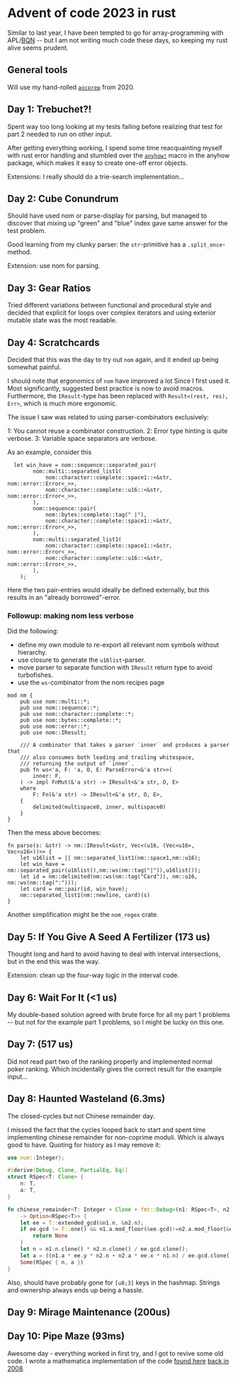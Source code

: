# Advent of code 2023 in rust

Similar to last year, I have been tempted to go for array-programming with APL/[BQN](https://mlochbaum.github.io/BQN/) -- but I am not writing much code these days, so keeping my rust alive seems prudent.

## General tools

Will use my hand-rolled [`aocprep`](https://github.com/Japanuspus/aocprep) from 2020.

## Day 1: Trebuchet?!

Spent way too long looking at my tests failing before realizing that test for part 2 needed to run on other input. 

After getting everything working, I spend some time reacquainting myself with rust error handling and stumbled over the [`anyhow!`](https://docs.rs/anyhow/latest/anyhow/#details) macro in the anyhow package, which makes it easy to create one-off error objects.

Extensions: I really should do a trie-search implementation...

## Day 2: Cube Conundrum 

Should have used nom or parse-display for parsing, but managed to discover that mixing up "green" and "blue" index gave same answer for the test problem.

Good learning from my clunky parser: the `str`-primitive has a `.split_once`-method.

Extension: use nom for parsing.

## Day 3: Gear Ratios

Tried different variations between functional and procedural style and decided that explicit for loops over complex iterators and using exterior mutable state was the most readable.

## Day 4: Scratchcards

Decided that this was the day to try out `nom` again, and it ended up being somewhat painful.

I should note that ergonomics of `nom` have improved a lot Since I first used it. Most significantly, suggested best practice is now to avoid macros. 
Furthermore, the `IResult`-type has been replaced with `Result<(rest, res), Err>`, which is much more ergonomic.

The issue I saw was related to using parser-combinators exclusively: 

1: You cannot reuse a combinator construction.
2: Error type hinting is quite verbose.
3: Variable space separators are verbose.

As an example, consider this

```
  let win_have = nom::sequence::separated_pair(
        nom::multi::separated_list1(
            nom::character::complete::space1::<&str, nom::error::Error<_>>,
            nom::character::complete::u16::<&str, nom::error::Error<_>>,
        ),
        nom::sequence::pair(
            nom::bytes::complete::tag(" |"),
            nom::character::complete::space1::<&str, nom::error::Error<_>>,
        ),
        nom::multi::separated_list1(
            nom::character::complete::space1::<&str, nom::error::Error<_>>,
            nom::character::complete::u16::<&str, nom::error::Error<_>>,
        ),
    );
```

Here the two pair-entries would ideally be defined externally, but this results in an "already borrowed"-error.

### Followup: making nom less verbose

Did the following:
- define my own module to re-export all relevant nom symbols without hierarchy.
- use closure to generate the `u16list`-parser.
- move parser to separate function with `IResult` return type to avoid turbofishes.
- use the `ws`-combinator from the nom recipes page
```
mod nm {
    pub use nom::multi::*;
    pub use nom::sequence::*;
    pub use nom::character::complete::*;
    pub use nom::bytes::complete::*;
    pub use nom::error::*;
    pub use nom::IResult;

    /// A combinator that takes a parser `inner` and produces a parser that 
    /// also consumes both leading and trailing whitespace, 
    /// returning the output of `inner`.
    pub fn ws<'a, F: 'a, O, E: ParseError<&'a str>>(
        inner: F,
    ) -> impl FnMut(&'a str) -> IResult<&'a str, O, E>
    where
        F: Fn(&'a str) -> IResult<&'a str, O, E>,
    {
        delimited(multispace0, inner, multispace0)
    }
}
```

Then the mess above becomes:

```
fn parse(s: &str) -> nm::IResult<&str, Vec<(u16, (Vec<u16>, Vec<u16>))>> {
    let u16list = || nm::separated_list1(nm::space1,nm::u16);
    let win_have = nm::separated_pair(u16list(),nm::ws(nm::tag("|")),u16list());
    let id = nm::delimited(nm::ws(nm::tag("Card")), nm::u16, nm::ws(nm::tag(":")));
    let card = nm::pair(id, win_have);
    nm::separated_list1(nm::newline, card)(s)
}
```

Another simplification might be the `nom_regex` crate.

## Day 5: If You Give A Seed A Fertilizer (173 us)

Thought long and hard to avoid having to deal with interval intersections, but in the end this was the way.

Extension: clean up the four-way logic in the interval code.  

## Day 6: Wait For It (<1 us)

My double-based solution agreed with brute force for all my part 1 problems -- but not for the example part 1 problems, so I might be lucky on this one.


## Day 7: (517 us)

Did not read part two of the ranking properly and implemented normal poker ranking. Which incidentally gives the correct result for the example input...

## Day 8: Haunted Wasteland (6.3ms)

The closed-cycles but not Chinese remainder day.

I missed the fact that the cycles looped back to start and spent time implementing chinese remainder for non-coprime moduli. Which is always good to have. Quoting for history as I may remove it:

```rust
use num::Integer};

#[derive(Debug, Clone, PartialEq, Eq)]
struct RSpec<T: Clone> {
    n: T,
    a: T,
}

fn chinese_remainder<T: Integer + Clone + fmt::Debug>(n1: RSpec<T>, n2: RSpec<T>) 
    -> Option<RSpec<T>> {
    let ee = T::extended_gcd(&n1.n, &n2.n);
    if ee.gcd != T::one() && n1.a.mod_floor(&ee.gcd)!=n2.a.mod_floor(&ee.gcd) {
        return None
    }
    let n = n1.n.clone() * n2.n.clone() / ee.gcd.clone();
    let a = ((n1.a * ee.y * n2.n + n2.a * ee.x * n1.n) / ee.gcd.clone()).mod_floor(&n); 
    Some(RSpec { n, a })
}
```

Also, should have probably gone for `[u8;3]` keys in the hashmap. Strings and ownership always ends up being a hassle.


## Day 9: Mirage Maintenance (200us)

## Day 10: Pipe Maze (93ms) 

Awesome day - everything worked in first try, and I got to revive some old code.
I wrote a mathematica implementation of the code [found here](https://web.archive.org/web/20100430183237/http://www.ecse.rpi.edu/Homepages/wrf/Research/Short_Notes/pnpoly.html) 
[back in 2008](https://insignificancegalore.net/2008/10/implementing-fast-point-in-polygon/).

